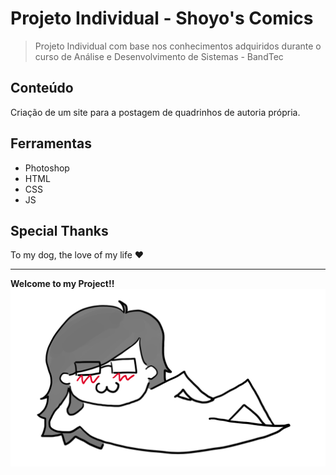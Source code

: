 # Projeto Individual - Shoyo's Comics
> Projeto Individual com base nos conhecimentos adquiridos durante o curso de Análise e Desenvolvimento de Sistemas - BandTec


## Conteúdo
Criação de um site para a postagem de quadrinhos de autoria própria.



## Ferramentas
* Photoshop
* HTML
* CSS
* JS

## Special Thanks
To my dog, the love of my life ♥ 

---
**Welcome to my Project!!**
![image](https://github.com/P-Shoyo/ProjetoIndividual/blob/main/public/img/footer2.gif)
